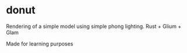 # donut

Rendering of a simple model using simple phong lighting. Rust + Glium + Glam

Made for learning purposes
